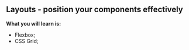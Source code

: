 ## Layouts - position your components effectively

**What you will learn is:**

- Flexbox;
- CSS Grid;
